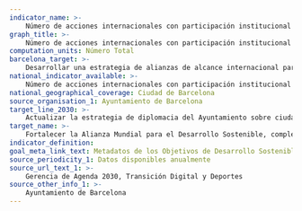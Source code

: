 ```yaml
---
indicator_name: >-
	Número de acciones internacionales con participación institucional de nivel político
graph_title: >-
	Número de acciones internacionales con participación institucional de nivel político
computation_units: Número Total
barcelona_target: >-
	Desarrollar una estrategia de alianzas de alcance internacional para impulsar la consecución de los objetivos de la Agenda 2030
national_indicator_available: >-
	Número de acciones internacionales con participación institucional de nivel político
national_geographical_coverage: Ciudad de Barcelona
source_organisation_1: Ayuntamiento de Barcelona
target_line_2030: >-
	Actualizar la estrategia de diplomacia del Ayuntamiento sobre ciudades, maximizando el alcance y la calidad de las alianzas para contribuir a la consecución de los objetivos de desarrollo sostenible de la Agenda 2030. Valor hito 2030: Pendiente de determinar
target_name: >-
	Fortalecer la Alianza Mundial para el Desarrollo Sostenible, complementada por alianzas entre múltiples actores que movilicen y promuevan el intercambio de conocimientos, experiencia, tecnología y recursos financieros, con el fin de apoyar la consecución de los objetivos de desarrollo sostenible en todos los países, particularmente en los países en desarrollo
indicator_definition:
goal_meta_link_text: Metadatos de los Objetivos de Desarrollo Sostenible de las Naciones Unidas (pdf 894kB)
source_periodicity_1: Datos disponibles anualmente
source_url_text_1: >-
    Gerencia de Agenda 2030, Transición Digital y Deportes
source_other_info_1: >-
    Ayuntamiento de Barcelona
---
```

